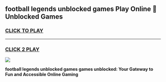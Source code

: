 
## football legends unblocked games Play Online 👋 Unblocked Games
<h3>
<a href="https://premium.freeplayer.one?title=football_legends_unblocked_games&ref=19F">CLICK TO PLAY</a></h3>
<hr>

<h3>
<a href="https://premium.freeplayer.one?title=football_legends_unblocked_games&ref=19F">CLICK 2 PLAY</a>
  
</h3>

<a href="https://premium.freeplayer.one?title=football_legends_unblocked_games&ref=19F"><img src="https://clearcache.store/games.png"></a>


**football legends unblocked games games unblocked: Your Gateway to Fun and Accessible Online Gaming**
